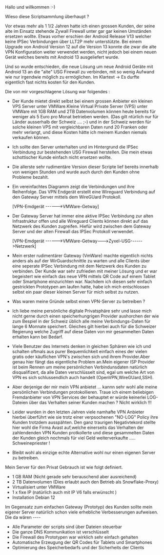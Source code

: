 Hallo und willkommen :-)

Wieso diese Scriptsammlung überhaupt ? 

Vor etwas mehr als 1 1/2 Jahren hatte ich einen grossen Kunden, der seine alte
im Einsatz stehende Zywall Firewall unter gar gar keinen Umständen ersetzen
wollte. Etwas vorher erschien der Android Release V13 welcher keine IPSec
Verbindungen über LLT2P mehr unterstützte.
Bei einem Upgrade von Android Version 12 auf die Version 13 konnte die zwar die
alte VPN Konfiguration weiter verwendet werden, nicht jedoch bei einem neuen
Gerät welches bereits mit Android 13 ausgeliefert wurde.
 
Und so wurde entschieden, die neue Lösung um neue Android Geräte mit Android 13
an die "alte" USG Firewall zu verbinden, mit so wenig Aufwand wie nur irgendwie
möglich zu ermöglichen. Im Klartext -> 
Es durfte eigentlich fast nichts kosten für den Kunden. 

Die von mir vorgeschlagene Lösung war folgendes : 

- Der Kunde mietet direkt selbst bei einem grossen Anbieter ein kleinen VPS
  Server unter VMWare.Kleine Virtual Private Server (VPS) unter VMWare mit
  1GB RAM und 2TB Datenvolumen können heute bereits für weniger als 5 Euro
  pro Monat betrieben werden. (Das gilt ntürlich nur für Länder ausserhalb 
  der Schweiz .... ;-) und in der Schweiz werden für solche kleinen VPS mit 
  vergleichbaren Daten rund 20 Franken oder mehr verlangt, und diese Kosten
  hätte ich meinem Kunden niemals verkaufen können. 

- Ich sollte den Server unterhalten und im Hintergrund die IPSec Verbindung 
  zur bestehenden USG Firewall herstellen. Die mein etwas schottischer Kunde
  einfach nicht ersetzen wollte.

- Die allerste sehr rudimentäre Version dieser Scripte lief bereits innerhalb
  von wenigen Stunden und wurde auch durch den Kunden ohne Probleme bezahlt.

- Ein vereinfachtes Diagramm zeigt die Verbindungen und ihre Reihenfolge.
  Das VPN Endgerät erstellt eine Wireguard Verbindung auf den Gateway Server
  mittels dem WireGUard Protokoll.

  [VPN-Emdgerät ------>VMWare-Getway] 

- Der Gateway Server hat immer eine aktive IPSec Verbindung zur alten
  Infrastruktur offen und alle Wireguard Clients können direkt auf
  das Netzwerk des Kunden zugreifen. Hiefür wird zwischen dem
  Gateway Server und der alten Firewall das IPSec Protokoll verwendet.


  [VPN-Emdgerät ------>VMWare-Getway--->Zyxel-USG------>Netzwerk]

- Mein erster rudimentärer Gateway (VmWare) machte eigentlich nichts 
  anders als auf der WirGuardschnittle zu warten und alle Clients über
  eine seperate IPSec Verbindung mit dem Netzwerk des Kunden zu
  verbinden. Der Kunde war sehr zufrieden mit meiner Lösung und er
  war begeistert wie einfach das neue VPN mittels QR Code auf einem
  Tablet oder Smartphone einzurichten war.
  Nachdem ich diesen sehr einfach gestrickten Prototypen am laufen
  hatte, habe ich mich entschlossen selbst ein paar dieser 
  kleinen Server für mich selbst zu nutzen. 

- Was waren meine Gründe selbst einen VPN-Server zu betreiben ? 

- Ich liebe meine persönliche digitale Privatsphäre sehr und lasse
  mich nicht gerne durch einen speicherhungrigen Provider aushorchen
  der wie zum Bespiel in der Schweiz üblich alle meine Verbindungs-Daten 
  für lange 6 Monnate speichert. Gleiches gilt hierbei auch für die 
  Schweizer Regierung welche Zugriff auf diese Daten von mir gesammelten
  Daten erhalten kann bei Bedarf.

- Viele Benutzer des Internets denken in gleichen Sphären wie ich und
  schalten oftmals aus purer Bequemlichkeit einfach eines der vielen gratis
  oder käuflichen VPN's zwischen sich und ihrem Provider.Aber genau hier
  fängt das eigentliche Problem an.Mein eigener ISP Provider ist beim Rennen
  um meine persönlichen Verbindunsdaten natürlich disqualifizert, da alle Daten 
  verschlüsselt sind, egal um welche Art von VPN es sich schlussendlich
  auch handelt (OpenVPN,WireGUard,SSH).
 
- Aber derjenige der mir mein VPN anbietet ... kannn sehr wohl alle meine
  persönlichen Verbindungen protokollieren. Traue ich einem beliebigen
  Fremdanbieter von VPN Services der behauptet er würde keinerlei
  LOG-Dateien über das Verhalten seiner Kunden machen ? Nicht wirklich !!!

- Leider wurden in den letzten Jahren viele namhafte VPN Anbieter hierbei
  überführt wie sie trotz einer verpsochenen "NO-LOG" Policy ihre Kunden 
  trotzdem ausspähten. Den ganz traurigen Negativtekord stellte hier wohl 
  die Firma Avast auf,welche einerseits das Verhalten der zahlendenden
  VPN Kunden protkollerte und diese gesammelten Daten der Kunden gleich 
  nochmals für viel Geld weiterverkaufte ..... Schweinepriester !
 
- Bleibt wohl als einzige echte Alternative wohl nur einen eigenen Server
  zu betreiben.

Mein Server für den Privat Gebrauch ist wie folgt definiert.

- 1 GB RAM (Nicht gerade sehr berauschend aber ausreichend)
- 2 TB Datenvolumen (Dies erlaubt auch den Betrieb als Snowflake-Proxy)
- Virtualisiert unter VMWare
- 1 x fixe IP (natürlich auch mit IP V6 falls erwünscht ) 
- Installation Debian 12 

Im Gegensatz zum einfachen Gateway (Prototyp) des Kunden sollte 
mein eigener Server natürlich schon viele erhebliche Verbesserungen 
aufweisen. Die da wären ----

- Alle Parameter der scripts sind über Dateien steuerbar
- Die ganze DNS Kommunikation ist verschlüsselt 
- Die Firewall des Prototypen war wirklich sehr einfach gehalten
- Automatische Erzeugung der QR Codes für Tablets und Smartphones
- Optimierung des Speicherbedarfs und der Sicherheits der Clients









 




 





   



  

 









 
 




